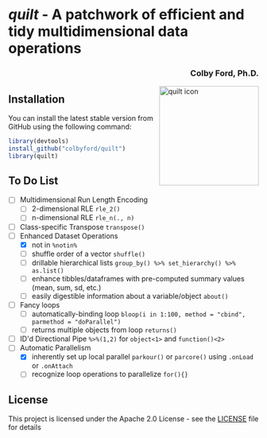 
# *quilt* - A patchwork of efficient and tidy multidimensional data operations
<h3 align = "right">Colby Ford, Ph.D.</h3>
<img align="right" src="https://raw.githubusercontent.com/colbyford/quilt/master/img/quilt_hex.png" alt="quilt icon" width="200">

## Installation

You can install the latest stable version from GitHub using the following command:
```r
library(devtools)
install_github("colbyford/quilt")
library(quilt)
```

## To Do List

- [ ] Multidimensional Run Length Encoding
  - [ ] 2-dimensional RLE `rle_2()`
  - [ ] n-dimensional RLE `rle_n(., n)`
- [ ] Class-specific Transpose `transpose()`
- [ ] Enhanced Dataset Operations
  - [x] not in `%notin%`
  - [ ] shuffle order of a vector `shuffle()`
  - [ ] drillable hierarchical lists `group_by() %>% set_hierarchy() %>% as.list()`
  - [ ] enhance tibbles/dataframes with pre-computed summary values (mean, sum, sd, etc.)
  - [ ] easily digestible information about a variable/object `about()`
- [ ] Fancy loops
  - [ ] automatically-binding loop `bloop(i in 1:100, method = "cbind", parmethod = "doParallel")`
  - [ ] returns multiple objects from loop `returns()`
- [ ] ID'd Directional Pipe `%>%(1,2)` for `object<1>` and `function()<2>`
- [ ] Automatic Parallelism
  - [x] inherently set up local parallel `parkour()` or `parcore()` using `.onLoad` or `.onAttach`
  - [ ] recognize loop operations to parallelize `for(){}`

## License

This project is licensed under the Apache 2.0 License - see the [LICENSE](LICENSE) file for details

